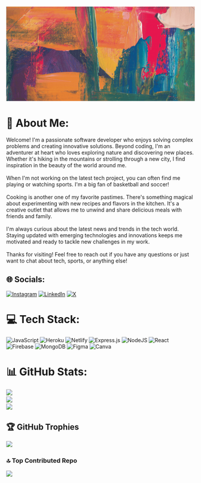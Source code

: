 ![alt text](BannerIdeas.gif)

# 💫 About Me:
Welcome! I'm a passionate software developer who enjoys solving complex problems and creating innovative solutions. Beyond coding, I'm an adventurer at heart who loves exploring nature and discovering new places. Whether it's hiking in the mountains or strolling through a new city, I find inspiration in the beauty of the world around me. <br><br>When I'm not working on the latest tech project, you can often find me playing or watching sports. I'm a big fan of basketball and soccer! <br><br>Cooking is another one of my favorite pastimes. There's something magical about experimenting with new recipes and flavors in the kitchen. It's a creative outlet that allows me to unwind and share delicious meals with friends and family. <br><br>I'm always curious about the latest news and trends in the tech world. Staying updated with emerging technologies and innovations keeps me motivated and ready to tackle new challenges in my work. <br><br>Thanks for visiting! Feel free to reach out if you have any questions or just want to chat about tech, sports, or anything else!  

## 🌐 Socials:
[![Instagram](https://img.shields.io/badge/Instagram-%23E4405F.svg?logo=Instagram&logoColor=white)](https://instagram.com/https://www.instagram.com/whitelotus32/) [![LinkedIn](https://img.shields.io/badge/LinkedIn-%230077B5.svg?logo=linkedin&logoColor=white)](https://linkedin.com/in/https://www.linkedin.com/in/nickdixon32/) [![X](https://img.shields.io/badge/X-black.svg?logo=X&logoColor=white)](https://x.com/https://twitter.com/whitelotus2152) 

# 💻 Tech Stack:
![JavaScript](https://img.shields.io/badge/javascript-%23323330.svg?style=for-the-badge&logo=javascript&logoColor=%23F7DF1E) ![Heroku](https://img.shields.io/badge/heroku-%23430098.svg?style=for-the-badge&logo=heroku&logoColor=white) ![Netlify](https://img.shields.io/badge/netlify-%23000000.svg?style=for-the-badge&logo=netlify&logoColor=#00C7B7) ![Express.js](https://img.shields.io/badge/express.js-%23404d59.svg?style=for-the-badge&logo=express&logoColor=%2361DAFB) ![NodeJS](https://img.shields.io/badge/node.js-6DA55F?style=for-the-badge&logo=node.js&logoColor=white) ![React](https://img.shields.io/badge/react-%2320232a.svg?style=for-the-badge&logo=react&logoColor=%2361DAFB) ![Firebase](https://img.shields.io/badge/Firebase-039BE5?style=for-the-badge&logo=Firebase&logoColor=white) ![MongoDB](https://img.shields.io/badge/MongoDB-%234ea94b.svg?style=for-the-badge&logo=mongodb&logoColor=white) ![Figma](https://img.shields.io/badge/figma-%23F24E1E.svg?style=for-the-badge&logo=figma&logoColor=white) ![Canva](https://img.shields.io/badge/Canva-%2300C4CC.svg?style=for-the-badge&logo=Canva&logoColor=white)
# 📊 GitHub Stats:
![](https://github-readme-stats.vercel.app/api?username=whitelotus32&theme=tokyonight&hide_border=false&include_all_commits=false&count_private=false)<br/>
![](https://github-readme-streak-stats.herokuapp.com/?user=whitelotus32&theme=tokyonight&hide_border=false)<br/>
![](https://github-readme-stats.vercel.app/api/top-langs/?username=whitelotus32&theme=tokyonight&hide_border=false&include_all_commits=false&count_private=false&layout=compact)

## 🏆 GitHub Trophies
![](https://github-profile-trophy.vercel.app/?username=whitelotus32&theme=radical&no-frame=false&no-bg=false&margin-w=4)

### 🔝 Top Contributed Repo
![](https://github-contributor-stats.vercel.app/api?username=whitelotus32&limit=5&theme=dark&combine_all_yearly_contributions=true)

<!-- Proudly created with GPRM ( https://gprm.itsvg.in ) -->
